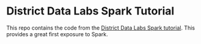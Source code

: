 # District Data Labs Spark Tutorial

This repo contains the code from the [District Data Labs Spark tutorial](https://districtdatalabs.silvrback.com/getting-started-with-spark-in-python).  This provides a great first exposure to Spark.
